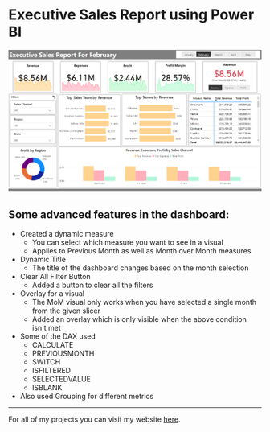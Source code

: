 # Executive Sales Report using Power BI

![dashboard](https://github.com/preetparmar/Data-Visualization/blob/main/Executive%20Sales%20Report%20using%20Power%20BI/Resources/Screenshot/Screenshot.png)

## Some advanced features in the dashboard:

- Created a dynamic measure
  - You can select which measure you want to see in a visual
  - Applies to Previous Month as well as Month over Month measures
- Dynamic Title
  - The title of the dashboard changes based on the month selection
- Clear All Filter Button
  - Added a button to clear all the filters
- Overlay for a visual
  - The MoM visual only works when you have selected a single month from the given slicer
  - Added an overlay which is only visible when the above condition isn't met
- Some of the DAX used
  - CALCULATE
  - PREVIOUSMONTH
  - SWITCH
  - ISFILTERED
  - SELECTEDVALUE
  - ISBLANK
- Also used Grouping for different metrics

---

For all of my projects you can visit my website [here](https://preetparmar.com/projects).
